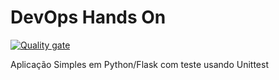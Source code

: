 # DevOps Hands On

[![Quality gate](https://sonarcloud.io/api/project_badges/quality_gate?project=DyegoMaas_devopslab)](https://sonarcloud.io/summary/new_code?id=DyegoMaas_devopslab)

Aplicação Simples em Python/Flask com teste usando Unittest